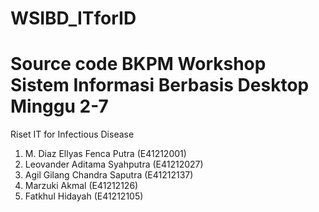 # WSIBD_ITforID
# Source code BKPM Workshop Sistem Informasi Berbasis Desktop Minggu 2-7

Riset IT for Infectious Disease
1. M. Diaz Ellyas Fenca Putra   (E41212001)
2. Leovander Aditama Syahputra  (E41212027)
3. Agil Gilang Chandra Saputra  (E41212137)
4. Marzuki Akmal                (E41212126)
5. Fatkhul Hidayah              (E41212105)
